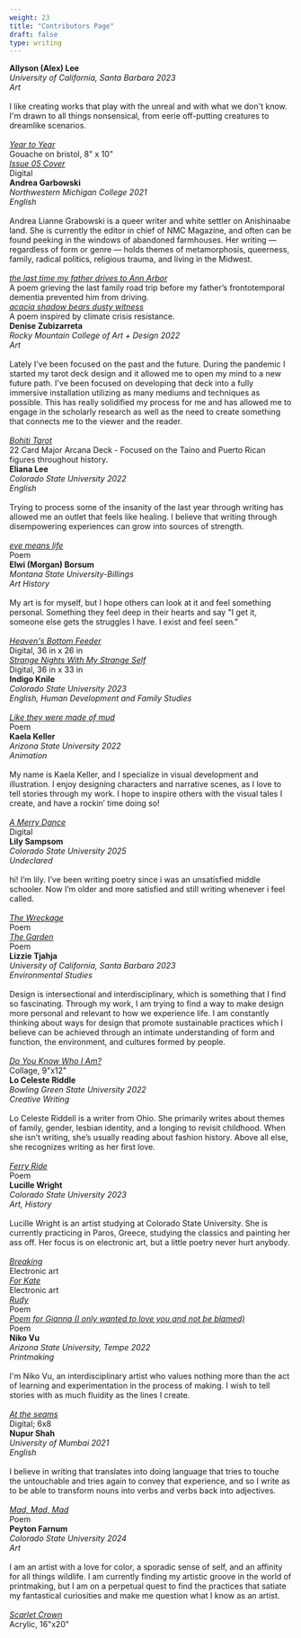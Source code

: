 ```yaml
---
weight: 23
title: "Contributors Page"
draft: false
type: writing
---
```


<div class="contributors">
 <strong>Allyson (Alex) Lee</strong><br>
  <em>University of California, Santa Barbara 2023<br>
    Art</em><br> <br>
   I like creating works that play with the unreal and with what we don't know. I'm drawn to all things nonsensical, from eerie off-putting creatures to dreamlike scenarios. <br><br>
    <a href="/issue5/year-to-year/"><em>Year to Year</em></a><br>
    Gouache on bristol, 8" x 10"<br>
    <a href="/issue5/issue-05-cover/"><em>Issue 05 Cover</em></a><br>
    Digital<br></div>

<div class="contributors">
    <strong>Andrea Garbowski</strong><br>
    <em>Northwestern Michigan College 2021<br>
    English </em><br><br>
    Andrea Lianne Grabowski is a queer writer and white settler on Anishinaabe land. She is currently the editor in chief of NMC Magazine, and often can be found peeking in the windows of abandoned farmhouses. Her writing — regardless of form or genre — holds themes of metamorphosis, queerness, family, radical politics, religious trauma, and living in the Midwest.  <br><br>
    <a href="/issue-5/the-last-time-my-father-drives-to-ann-arbor/"><em>the last time my father drives to Ann Arbor</em></a><br>
    A poem grieving the last family road trip before my father’s frontotemporal dementia prevented him from driving.<br>
      <a href="/issue-5/acacia-shadow-bears-dusty-witness/"><em>acacia shadow bears dusty witness</em></a><br>
    A poem inspired by climate crisis resistance. <br>
</div>

<div class="contributors">
    <strong>Denise Zubizarreta</strong><br>
  <em>Rocky Mountain College of Art + Design 2022<br>
    Art</em><br> <br>
   Lately I've been focused on the past and the future. During the pandemic I started my tarot deck design and it allowed me to open my mind to a new future path. I've been focused on developing that deck into a fully immersive installation utilizing as many mediums and techniques as possible. This has really solidified my process for me and has allowed me to engage in the scholarly research as well as the need to create something that connects me to the viewer and the reader. <br><br>
    <a href="/issue-5/bohiti-tarot/"><em>Bohiti Tarot</em></a><br>
    22 Card Major Arcana Deck - Focused on the Taíno and Puerto Rican figures throughout history. <br>
  </div>

<div class="contributors">
    <strong>Eliana Lee</strong><br>
  <em>Colorado State University  2022<br>
    English</em><br> <br>
    Trying to process some of the insanity of the last year through writing has allowed me an outlet that feels like healing. I believe that writing through disempowering experiences can grow into sources of strength. <br><br>
    <a href="/issue-5/eve-means-life/"><em>eve means life</em></a><br>
    Poem <br></div>

 <div class="contributors">
    <strong>Elwi (Morgan) Borsum</strong><br>
  <em>Montana State University-Billings<br>
    Art History</em><br> <br>
   My art is for myself, but I hope others can look at it and feel something personal. Something they feel deep in their hearts and say "I get it, someone else gets the struggles I have. I exist and feel seen."<br><br>
    <a href="/issue-5/heavens-bottom-feeder/"><em>Heaven's Bottom Feeder</em></a><br>
    Digital, 36 in x 26 in<br>
      <a href="/issue-5/strange-nights-with-my-strange-self/"><em>Strange Nights With My Strange Self</em></a><br>
    Digital, 36 in x 33 in <br></div>

<div class="contributors">
    <strong>Indigo Knile</strong><br>
    <i> Colorado State University 2023<br>
    English, Human Development and Family Studies<br></i><br>
    <a href="/issue-5/like-they-were-made-of-mud/"><em>Like they were made of mud</em></a><br>
    Poem <br>
</div>

<div class="contributors">
    <strong>Kaela Keller</strong><br>
  <em>Arizona State University 2022<br>
    Animation</em><br> <br>
   My name is Kaela Keller, and I specialize in visual development and illustration. I enjoy designing characters and narrative scenes, as I love to tell stories through my work. I hope to inspire others with the visual tales I create, and have a rockin’ time doing so!<br><br>
    <a href="/issue-5/a-merry-dance/"><em>A Merry Dance</em></a><br>
    Digital <br>
  </div>

<div class="contributors">
    <strong>Lily Sampsom</strong><br>
  <i>  Colorado State University 2025<br>
    Undeclared</i><br><br>
    hi! I’m lily. I’ve been writing poetry since i was an unsatisfied middle schooler. Now I’m older and more satisfied and still writing whenever i feel called.  <br><br>
    <a href="/issue-5/the-wreckage/"><em>The Wreckage</em></a><br>
    Poem <br>
    <a href="/issue-5/the-garden/"><em>The Garden</em></a>
      <br>
      Poem <br>
</div>

<div class="contributors">
    <strong>Lizzie Tjahja</strong><br>
  <em>University of California, Santa Barbara 2023<br>
    Environmental Studies</em><br> <br>
   Design is intersectional and interdisciplinary, which is something that I find so fascinating. Through my work, I am trying to find a way to make design more personal and relevant to how we experience life. I am constantly thinking about ways for design that promote sustainable practices which I believe can be achieved through an intimate understanding of form and function, the environment, and cultures formed by people. <br><br>
    <a href="/issue-5/do-you-know-who-i-am/"><em>Do You Know Who I Am? </em></a><br>
    Collage, 9"x12" <br>
  </div>

  <div class="contributors">
    <strong>Lo Celeste Riddle</strong><br>
    <em>Bowling Green State University 2022<br>
    Creative Writing</em>  <br><br>
    Lo Celeste Riddell is a writer from Ohio. She primarily writes about themes of family, gender, lesbian identity, and a longing to revisit childhood. When she isn’t writing, she’s usually reading about fashion history. Above all else, she recognizes writing as her first love.<br><br>
  <a href="/issue-5/ferry-ride/"><em>Ferry Ride</em></a><br>
  Poem <br>
</div>

  <div class="contributors">
    <strong>Lucille Wright</strong><br>
    <em>Colorado State University 2023<br>
    Art, History</em><br><br>
    Lucille Wright is an artist studying at Colorado State University. She is currently practicing in Paros, Greece, studying the classics and painting her ass off. Her focus is on electronic art, but a little poetry never hurt anybody. <br><br>
    <a href="/issue-5/breaking/"><em>Breaking</em></a><br>
    Electronic art <br>
    <a href="/issue-5/for-kate/"><em>For Kate</em></a><br>
    Electronic art <br>
        <a href="/issue-5/rudy/"><em>Rudy</em></a><br>
        Poem <br>
    <a href="/issue-5/for-gianna/"><em>Poem for Gianna (I only wanted to love you and not be blamed)</em></a><br>
    Poem <br>
    </div>

<div class="contributors">
    <strong>Niko Vu</strong><br>
  <em>Arizona State University, Tempe 2022<br>
    Printmaking</em><br> <br>
   I'm Niko Vu, an interdisciplinary artist who values nothing more than the act of learning and experimentation in the process of making. I wish to tell stories with as much fluidity as the lines I create.<br><br>
    <a href="/issue-5/at-the-seams/"><em>At the seams</em></a><br>
    Digital; 6x8 <br></div>

<div class="contributors">
    <strong>Nupur Shah</strong><br>
    <i>University of Mumbai 2021 <br>
    English<br><br></i>
    I believe in writing that translates into doing language that tries to touche the untouchable and tries again to convey that experience, and so I write as to be able to transform nouns into verbs and verbs back into adjectives. <br><br>
    <a href="/issue-5/mad-mad-mad/"><em>Mad, Mad, Mad</em></a><br>
      Poem <br>
    </div>

<div class="contributors">
    <strong>Peyton Farnum</strong><br>
  <em>Colorado State University 2024<br>
    Art</em><br> <br>
   I am an artist with a love for color, a sporadic sense of self, and an affinity for all things wildlife. I am currently finding my artistic groove in the world of printmaking, but I am on a perpetual quest to find the practices that satiate my fantastical curiosities and make me question what I know as an artist.<br><br>
    <a href="/issue-5/scarlet-crown/"><em>Scarlet Crown</em></a><br>
    Acrylic, 16"x20" <br>
  </div>

</div>

</div>
